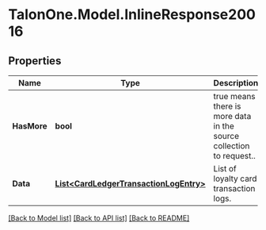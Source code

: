 # TalonOne.Model.InlineResponse20016
## Properties

Name | Type | Description | Notes
------------ | ------------- | ------------- | -------------
**HasMore** | **bool** | true means there is more data in the source collection to request.. | 
**Data** | [**List&lt;CardLedgerTransactionLogEntry&gt;**](CardLedgerTransactionLogEntry.md) | List of loyalty card transaction logs. | 

[[Back to Model list]](../README.md#documentation-for-models) [[Back to API list]](../README.md#documentation-for-api-endpoints) [[Back to README]](../README.md)

